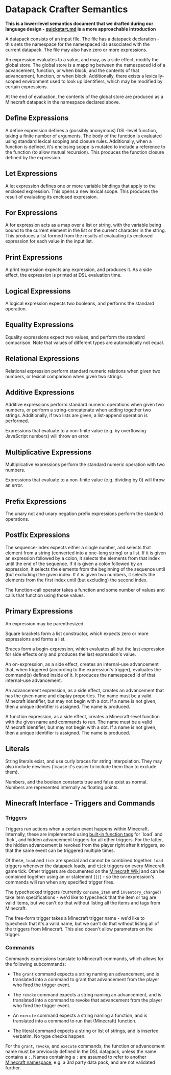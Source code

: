 # Datapack Crafter Semantics

**This is a lower-level semantics document that we drafted during our language design - [quickstart.md](quickstart.md) is a more approachable introduction**

A datapack consists of an input file. The file has a datapack declaration - this sets the namespace for the namespaced ids associated with the current datapack. The file may also have zero or more expressions.

An expression evaluates to a value, and may, as a side effect, modify the global store. The global store is a mapping between the namespaced id of a advancement, function, or when block, and the contents of that advancement, function, or when block. Additionally, there exists a lexically-scoped environment used to look up identifiers, which may be modified by certain expressions.

At the end of evaluation, the contents of the global store are produced as a Minecraft datapack in the namespace declared above.

## Define Expressions

A define expression defines a (possibly anonymous) DSL-level function, taking a finite number of arguments. The body of the function is evaluated using standard lexical scoping and closure rules. Additionally, when a function is defined, it's enclosing scope is mutated to include a reference to the function (to allow mutual recursion). This produces the function closure defined by the expression.

## Let Expressions

A let expression defines one or more variable bindings that apply to the enclosed expression. This opens a new lexical scope. This produces the result of evaluating its enclosed expression.

## For Expressions

A for expression acts as a map over a list or string, with the variable being bound to the current element in the list or the current character in the string. This produces a list formed from the results of evaluating its enclosed expression for each value in the input list.

## Print Expressions

A print expression expects any expression, and produces it. As a side effect, the expression is printed at DSL evaluation time.

## Logical Expressions

A logical expression expects two booleans, and performs the standard operation.

## Equality Expressions

Equality expressions expect two values, and perform the standard comparison. Note that values of different types are automatically not equal.

## Relational Expressions

Relational expression perform standard numeric relations when given two numbers, or lexical comparison when given two strings.

## Additive Expressions

Additive expressions perform standard numeric operations when given two numbers, or perform a string-concatenate when adding together two strings. Additionally, if two lists are given, a list-append operation is performed.

Expressions that evaluate to a non-finite value (e.g. by overflowing JavaScript numbers) will throw an error.

## Multiplicative Expressions

Multiplicative expressions perform the standard numeric operation with two numbers.

Expressions that evaluate to a non-finite value (e.g. dividing by 0) will throw an error.

## Prefix Expressions

The unary not and unary negation prefix expressions perform the standard operations.

## Postfix Expressions

The sequence-index expects either a single number, and selects that element from a string (converted into a one-long string) or a list. If it is given an expression followed by a colon, it selects the elements from that index until the end of the sequence. If it is given a colon followed by an expression, it selects the elements from the beginning of the sequence until (but excluding) the given index. If it is given two numbers, it selects the elements from the first index until (but excluding) the second index.

The function-call operator takes a function and some number of values and calls that function using those values.

## Primary Expressions

An expression may be parenthesized.

Square brackets form a list constructor, which expects zero or more expressions and forms a list.

Braces form a begin-expression, which evaluates all but the last expression for side effects only and produces the last expression's value.

An on-expression, as a side effect, creates an internal-use advancement that, when triggered (according to the expression's trigger), evaluates the command(s) defined inside of it. It produces the namespaced id of that internal-use advancement.

An advancement expression, as a side effect, creates an advancement that has the given name and display properties. The name must be a valid Minecraft identifier, but may not begin with a dot. If a name is not given, then a unique identifier is assigned. The name is produced.

A function expression, as a side effect, creates a Minecraft-level function with the given name and commands to run. The name must be a valid Minecraft identifier, but may not begin with a dot. If a name is not given, then a unique identifier is assigned. The name is produced.

## Literals

String literals exist, and use curly braces for string interpolation. They may also include newlines ('cause it's easier to include them than to exclude them).

Numbers, and the boolean constants true and false exist as normal. Numbers are represented internally as floating points.

## Minecraft Interface - Triggers and Commands

### Triggers

Triggers run actions when a certain event happens within Minecraft. Internally, these are implemented using [built-in function tags](https://minecraft.fandom.com/wiki/Function_(Java_Edition)#Tags) for `load` and `tick`, and hidden advancement triggers for all other triggers. For the latter, the hidden advancement is revoked from the player right after it triggers, so that the same event can be triggered multiple times.

Of these, `load` and `tick` are special and cannot be combined together. `load` triggers whenever the datapack loads, and `tick` triggers on every Minecraft game tick. Other triggers are documented on the [Minecraft Wiki](https://minecraft.fandom.com/wiki/Advancement/JSON_format) and can be combined together using an or statement (`||`) - so the on-expression's commands will run when any specified trigger fires.

The typechecked triggers (currently `consume_item` and `inventory_changed`) take item specifications - we'd like to typecheck that the item or tag are valid items, but we can't do that without listing all the items and tags from Minecraft.

The free-form trigger takes a Minecraft trigger name - we'd like to typecheck that it's a valid name, but we can't do that without listing all of the triggers from Minecraft. This also doesn't allow parameters on the trigger.

### Commands

Commands expressions translate to Minecraft commands, which allows for the following subcommands:

- The `grant` command expects a string naming an advancement, and is translated into a command to grant that advancement from the player who fired the trigger event.

- The `revoke` command expects a string naming an advancement, and is translated into a command to revoke that advancement from the player who fired the trigger event.

- An `execute` command expects a string naming a function, and is translated into a command to run that (Minecraft) function.

- The literal command expects a string or list of strings, and is inserted verbatim. No type checks happen.

For the `grant`, `revoke`, and `execute` commands, the function or advancement name must be previously defined in the DSL datapack, unless the name contains a `:`. Names containing a `:` are assumed to refer to another [Minecraft namespace](https://minecraft.fandom.com/wiki/Resource_location#Namespaces), e.g. a 3rd party data pack, and are not validated further.
